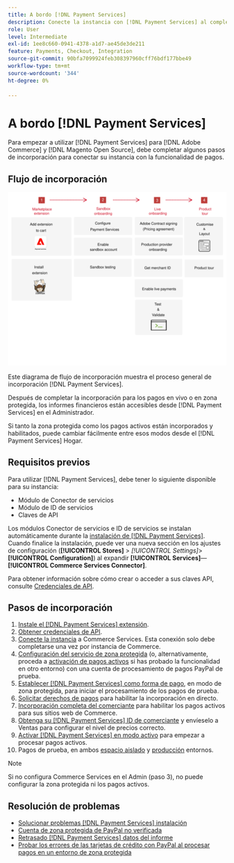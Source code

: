 ```yaml
---
title: A bordo [!DNL Payment Services]
description: Conecte la instancia con [!DNL Payment Services] al completar algunos pasos de incorporación.
role: User
level: Intermediate
exl-id: 1ee8c660-0941-4378-a1d7-ae45de3de211
feature: Payments, Checkout, Integration
source-git-commit: 90bfa7099924feb308397960cff76bdf177bbe49
workflow-type: tm+mt
source-wordcount: '344'
ht-degree: 0%

---
```


# A bordo [!DNL Payment Services]

Para empezar a utilizar [!DNL Payment Services] para [!DNL Adobe Commerce] y [!DNL Magento Open Source], debe completar algunos pasos de incorporación para conectar su instancia con la funcionalidad de pagos.

## Flujo de incorporación

![Flujo de incorporación](assets/onboarding-diagram.svg)

Este diagrama de flujo de incorporación muestra el proceso general de incorporación [!DNL Payment Services].

Después de completar la incorporación para los pagos en vivo o en zona protegida, los informes financieros están accesibles desde [!DNL Payment Services] en el Administrador.

Si tanto la zona protegida como los pagos activos están incorporados y habilitados, puede cambiar fácilmente entre esos modos desde el [!DNL Payment Services] Hogar.

## Requisitos previos

Para utilizar [!DNL Payment Services], debe tener lo siguiente disponible para su instancia:

* Módulo de Conector de servicios
* Módulo de ID de servicios
* Claves de API

Los módulos Conector de servicios e ID de servicios se instalan automáticamente durante la [instalación de [!DNL Payment Services]](install.md). Cuando finalice la instalación, puede ver una nueva sección en los ajustes de configuración (**[!UICONTROL Stores]** > _[!UICONTROL Settings]_>**[!UICONTROL Configuration]**) al expandir **[!UICONTROL Services]**—**[!UICONTROL Commerce Services Connector]**.

Para obtener información sobre cómo crear o acceder a sus claves API, consulte [Credenciales de API](#obtain-api-credentials).

## Pasos de incorporación

1. [Instale el [!DNL Payment Services] extensión](install.md#get-payment-services).
1. [Obtener credenciales de API](connect.md#obtain-api-credentials).
1. [Conecte la instancia](connect.md#configure-commerce-services) a Commerce Services. Esta conexión solo debe completarse una vez por instancia de Commerce.
1. [Configuración del servicio de zona protegida](sandbox.md#enable-sandbox-testing) (o, alternativamente, proceda a [activación de pagos activos](sandbox.md#enable-live-payments) si has probado la funcionalidad en otro entorno) con una cuenta de procesamiento de pagos PayPal de prueba.
1. [Establecer [!DNL Payment Services] como forma de pago](production.md#set-payment-services-as-payment-method), en modo de zona protegida, para iniciar el procesamiento de los pagos de prueba.
1. [Solicitar derechos de pagos](production.md#request-payments-entitlement-from-adobe) para habilitar la incorporación en directo.
1. [Incorporación completa del comerciante](production.md#complete-merchant-onboarding) para habilitar los pagos activos para sus sitios web de Commerce.
1. [Obtenga su [!DNL Payment Services] ID de comerciante](production.md#configure-pricing-tier) y envíeselo a Ventas para configurar el nivel de precios correcto.
1. [Activar [!DNL Payment Services] en modo activo](production.md#enable-live-payments) para empezar a procesar pagos activos.
1. Pagos de prueba, en ambos [espacio aislado](sandbox.md#test-in-sandbox-environment) y [producción](production.md#test-in-production) entornos.

>[!NOTE]
>
>Si no configura Commerce Services en el Admin (paso 3), no puede configurar la zona protegida ni los pagos activos.

## Resolución de problemas

* [Solucionar problemas [!DNL Payment Services] instalación](https://experienceleague.adobe.com/docs/commerce-knowledge-base/kb/troubleshooting/payments/payservices-install.html?lang=en)
* [Cuenta de zona protegida de PayPal no verificada](https://experienceleague.adobe.com/docs/commerce-knowledge-base/kb/troubleshooting/payments/payservices-paypal-acct.html)
* [Retrasado [!DNL Payment Services] datos del informe](https://experienceleague.adobe.com/docs/commerce-knowledge-base/kb/troubleshooting/payments/payservices-report-info-delayed.html)
* [Probar los errores de las tarjetas de crédito con PayPal al procesar pagos en un entorno de zona protegida](https://experienceleague.adobe.com/docs/commerce-knowledge-base/kb/troubleshooting/payments/payservices-cc-sandbox-failure.html?lang=en)
